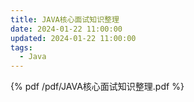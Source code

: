 ```yaml
---
title: JAVA核心面试知识整理
date: 2024-01-22 11:00:00
updated: 2024-01-22 11:00:00
tags:
  - Java
---
```

{% pdf /pdf/JAVA核心面试知识整理.pdf %}